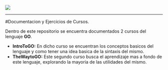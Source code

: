 
![](https://blog.hostalia.com/wp-content/uploads/2019/03/go-lenguaje-programacion-google-blog-hostalia-hosting.jpg)

---

#Documentacion y Ejercicios de Cursos.


Dentro de este repositorio se encuentra documentados 2 cursos del lenguaje **GO**.

- **IntroToGO:** En dicho curso se encuentran los conceptos basicos del lenguaje y como tener una idea basica de la sintaxis del mismo.
- **TheWaytoGO:** Este segundo curso busca el aprendizaje mas a fondo de este lenguaje, explorando la mayoria de las utilidades del mismo.    